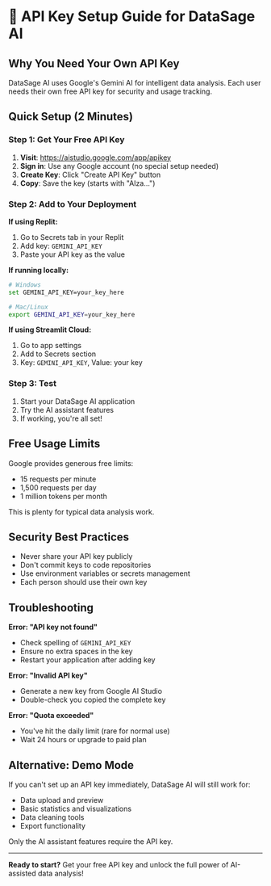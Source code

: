 # 🔑 API Key Setup Guide for DataSage AI

## Why You Need Your Own API Key

DataSage AI uses Google's Gemini AI for intelligent data analysis. Each user needs their own free API key for security and usage tracking.

## Quick Setup (2 Minutes)

### Step 1: Get Your Free API Key
1. **Visit**: https://aistudio.google.com/app/apikey
2. **Sign in**: Use any Google account (no special setup needed)
3. **Create Key**: Click "Create API Key" button
4. **Copy**: Save the key (starts with "AIza...")

### Step 2: Add to Your Deployment

**If using Replit:**
1. Go to Secrets tab in your Replit
2. Add key: `GEMINI_API_KEY`
3. Paste your API key as the value

**If running locally:**
```bash
# Windows
set GEMINI_API_KEY=your_key_here

# Mac/Linux
export GEMINI_API_KEY=your_key_here
```

**If using Streamlit Cloud:**
1. Go to app settings
2. Add to Secrets section
3. Key: `GEMINI_API_KEY`, Value: your key

### Step 3: Test
1. Start your DataSage AI application
2. Try the AI assistant features
3. If working, you're all set!

## Free Usage Limits

Google provides generous free limits:
- 15 requests per minute
- 1,500 requests per day
- 1 million tokens per month

This is plenty for typical data analysis work.

## Security Best Practices

- Never share your API key publicly
- Don't commit keys to code repositories
- Use environment variables or secrets management
- Each person should use their own key

## Troubleshooting

**Error: "API key not found"**
- Check spelling of `GEMINI_API_KEY`
- Ensure no extra spaces in the key
- Restart your application after adding key

**Error: "Invalid API key"**
- Generate a new key from Google AI Studio
- Double-check you copied the complete key

**Error: "Quota exceeded"**
- You've hit the daily limit (rare for normal use)
- Wait 24 hours or upgrade to paid plan

## Alternative: Demo Mode

If you can't set up an API key immediately, DataSage AI will still work for:
- Data upload and preview
- Basic statistics and visualizations
- Data cleaning tools
- Export functionality

Only the AI assistant features require the API key.

---

**Ready to start?** Get your free API key and unlock the full power of AI-assisted data analysis!
